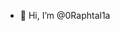 - 👋 Hi, I’m @0Raphtal1a

<!---
0Raphtal1a/0Raphtal1a is a ✨ special ✨ repository because its `README.md` (this file) appears on your GitHub profile.
You can click the Preview link to take a look at your changes.
--->
